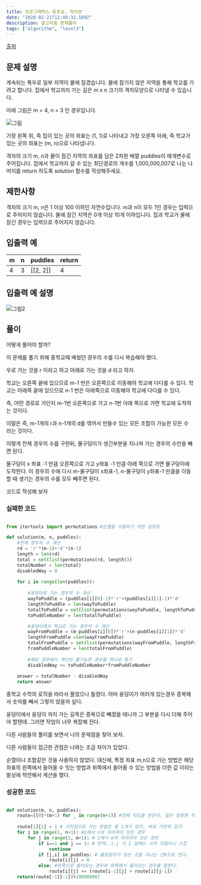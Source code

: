 ```yaml
---
title: 프로그래머스-등굣길, 파이썬
date: "2020-02-21T12:40:32.169Z"
description: 알고리즘 문제풀이
tags: ["algorithm", "level3"] 
---
```


[출처](https://programmers.co.kr/learn/courses/30/lessons/42898)

## 문제 설명
계속되는 폭우로 일부 지역이 물에 잠겼습니다. 물에 잠기지 않은 지역을 통해 학교를 가려고 합니다. 집에서 학교까지 가는 길은 m x n 크기의 격자모양으로 나타낼 수 있습니다.

아래 그림은 m = 4, n = 3 인 경우입니다.

![그림](https://grepp-programmers.s3.amazonaws.com/files/ybm/056f54e618/f167a3bc-e140-4fa8-a8f8-326a99e0f567.png)

가장 왼쪽 위, 즉 집이 있는 곳의 좌표는 (1, 1)로 나타내고 가장 오른쪽 아래, 즉 학교가 있는 곳의 좌표는 (m, n)으로 나타냅니다.

격자의 크기 m, n과 물이 잠긴 지역의 좌표를 담은 2차원 배열 puddles이 매개변수로 주어집니다. 집에서 학교까지 갈 수 있는 최단경로의 개수를 1,000,000,007로 나눈 나머지를 return 하도록 solution 함수를 작성해주세요.

## 제한사항
격자의 크기 m, n은 1 이상 100 이하인 자연수입니다.
m과 n이 모두 1인 경우는 입력으로 주어지지 않습니다.
물에 잠긴 지역은 0개 이상 10개 이하입니다.
집과 학교가 물에 잠긴 경우는 입력으로 주어지지 않습니다.

## 입출력 예
|m|	n|	puddles|	return|
|-|-|-|-|
|4|	3|	[[2, 2]]|	4

## 입출력 예 설명
![그림2](https://grepp-programmers.s3.amazonaws.com/files/ybm/32c67958d5/729216f3-f305-4ad1-b3b0-04c2ba0b379a.png)


## 풀이 

어떻게 풀어야 할까? 


이 문제를 풀기 위해 중학교때 배웠던 경우의 수를 다시 복습해야 했다. 

우로 가는 것을 r 이라고 하고 아래로 가는 것을 d 라고 하자. 

학교는 오른쪽 끝에 있으므로 m-1 번은 오른쪽으로 이동해야 학교에 다다를 수 있다. 
학교는 아래쪽 끝에 있으므로 n-1 번은 아래쪽으로 이동해야 학교에 다다를 수 있다.


즉, 어떤 경로로 가던지 m-1번 오른쪽으로 가고 n-1번 아래 쪽으로 가면 학교에 도착하는 것이다.

이말은 즉, m-1개의 r과 n-1개의 d를 엮어서 만들수 있는 모든 조합이 가능한 모든 수 라는 것이다. 

이렇게 전체 경우의 수를 구한뒤, 물구덩이가 생긴부분을 지나쳐 가는 경우의 수만을 빼면 된다. 

물구덩이 x 좌표 -1 만큼 오른쪽으로 가고 y좌표 -1 만큼 아래 쪽으로 가면 물구덩이에 도착한다. 이 경우의 수에 다시 m-물구덩이 x좌표-1, n-물구덩이 y좌표-1 만큼을 이동할 때 생기는 경우의 수를 모두 빼주면 된다. 

코드로 작성해 보자

### 실패한 코드

```python

from itertools import permutations #순열을 사용하기 위한 임포트

def solution(m, n, puddles):
    #전체 경우의 수 계산
    rd = 'r'*(m-1)+'d'*(n-1)
    length = len(rd)
    total = set(list(permutations(rd, length)))
    totalNumber = len(total)
    disabledWay = 0
    
    for i in range(len(puddles)):
    
        #웅덩이로 가는 경우의 수 계산
        wayToPuddle = (puddles[i][0]-1)*'r'+(puddles[i][1]-1)*'d'
        lengthToPuddle = len(wayToPuddle)
        totalToPuddle = set(list(permutations(wayToPuddle, lengthToPuddle)))
        toPuddleNumber = len(totalToPuddle)

        #웅덩이에서 학교로 가는 경우의 수 계산
        wayFromPuddle = (m-puddles[i][0])*'r'+(n-puddles[i][1])*'d'
        lengthFromPuddle =len(wayFromPuddle)
        totalFromPuddle = set(list(permutations(wayFromPuddle, lengthFromPuddle)))
        fromPuddleNumber = len(totalFromPuddle)
        
        #해당 경우에서 계산된 불가능한 경우를 하나로 묶기
        disabledWay += toPuddleNumber*fromPuddleNumber
    
    answer = totalNumber - disabledWay
    return answer
```

중학교 수학의 로직을 따라서 풀었으나 틀렸다. 아마 웅덩이가 여러개 있는경우 증복해서 숫자를 빼서 그렇지 않을까 싶다.

웅덩이에서 웅덩이 까지 가는 길목은 증복으로 빼졌을 테니까 그 부분을 다시 더해 주어야 할텐데..그러면 작업이 너무 복잡해 진다.

다른 사람들의 풀이를 보면서 나의 문제점을 찾아 보자.

다른 사람들이 접근한 관점은 나와는 조금 차이가 있었다.

순열이나 조합같은 것을 사용하지 않았다. 대신에, 특정 좌표 m,n으로 가는 방법은 해당 좌표의 왼쪽에서 들어올 수 잇는 방법과 위쪽에서 들어올 수 있는 방법을 더한 값 이라는 발상에 착안해서 계산을 했다.


### 성공한 코드 

```python

def solution(m, n, puddles):
    route=[[0]*(m+1) for _ in range(n+1)] #전체 지도를 만든다. 일단 방문한 적이 없으므로 모두 0을 준다.
    
    route[1][1] = 1 # 시작점으로 가는 방법은 총 1개가 있다. 바로 가만히 있기
    for i in range(1, n+1): #1에서 n의 자리까지 모든 경우
        for j in range(1, m+1): # 1에서 m의 자리까지 모든 경우 
            if i==1 and j == 1: # 만약, i,j 가 1 일때는 시작 지점이니 스킵
                continue
            if [j,i] in puddles: # 물웅덩이가 있는 곳을 지나는 건0으로 친다.
                route[i][j] = 0 
            else: #왼쪽으로 들어오는 경우와 위쪽에서 들어오는 경우를 합한다.
                route[i][j] += (route[i-1][j] + route[i][j-1])
    return(route[-1][-1])%100000007

```














